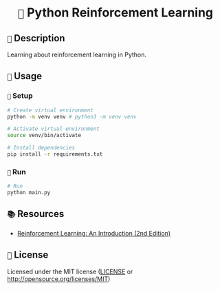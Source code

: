 <div align="center">
    <h1><code>🐍</code> Python Reinforcement Learning</h1>
</div>

## `📝` Description

Learning about reinforcement learning in Python.

## `🌱` Usage

### `🚧` Setup

```sh
# Create virtual environment
python -m venv venv # python3 -m venv venv
```

```sh
# Activate virtual environment
source venv/bin/activate
```

```sh
# Install dependencies
pip install -r requirements.txt
```

### `🚀` Run

```sh
# Run
python main.py
```

## `📚` Resources

- [Reinforcement Learning: An Introduction (2nd Edition)](http://incompleteideas.net/book/the-book-2nd.html)

## `📝` License

Licensed under the MIT license ([LICENSE](LICENSE) or http://opensource.org/licenses/MIT)
